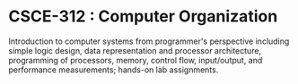 # CSCE-312 : Computer Organization

Introduction to computer systems from programmer's perspective including simple logic design, data representation and processor architecture, programming of processors, memory, control flow, input/output, and performance measurements; hands-on lab assignments.
